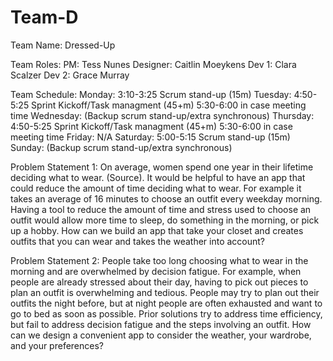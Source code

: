 # Team-D
Team Name: Dressed-Up

Team Roles:
  PM: Tess Nunes
  Designer: Caitlin Moeykens
  Dev 1: Clara Scalzer
  Dev 2: Grace Murray

  Team Schedule: 
    Monday:      3:10-3:25 Scrum stand-up (15m)
    Tuesday:     4:50-5:25 Sprint Kickoff/Task managment (45+m) 5:30-6:00 in case meeting time
    Wednesday:   (Backup scrum stand-up/extra synchronous) 
    Thursday:    4:50-5:25 Sprint Kickoff/Task managment (45+m) 5:30-6:00 in case meeting time
    Friday:      N/A
    Saturday:    5:00-5:15 Scrum stand-up (15m)
    Sunday:      (Backup scrum stand-up/extra synchronous)

Problem Statement 1:
On average, women spend one year in their lifetime deciding what to wear. (Source). It would be helpful to have an app that could reduce the amount of time deciding what to wear. For example it takes an average of 16 minutes to choose an outfit every weekday morning. Having a tool to reduce the amount of time and stress used to choose an outfit would allow more time to sleep, do something in the morning, or pick up a hobby. How can we build an app that take your closet and creates outfits that you can wear and takes the weather into account?

Problem Statement 2:
People take too long choosing what to wear in the morning and are overwhelmed by decision fatigue. For example, when people are already stressed about their day, having to pick out pieces to plan an outfit is overwhelming and tedious. People may try to plan out their outfits the night before, but at night people are often exhausted and want to go to bed as soon as possible. Prior solutions try to address time efficiency, but fail to address decision fatigue and the steps involving an outfit. How can we design a convenient app to consider the weather, your wardrobe, and your preferences?

